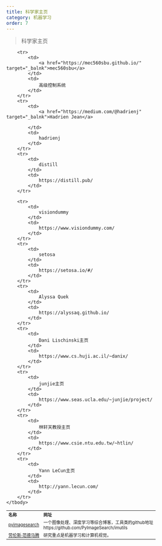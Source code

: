 ```yaml
---
title: 科学家主页
category: 机器学习
order: 7
---
```


> 科学家主页
<table width="1033" style="font-size: 0.8em;">
	<tbody>
		<tr>
			<td>
				<strong>
					名称
				</strong>
			</td>
			<td>
				<strong>
					网址
				</strong>
			</td>
		</tr>
		<tr>
			<td>
				<a href="https://pyimagesearch.com/start-here/" target="_balnk">pyimagesearch</a>
			</td>
			<td>
				一个图像处理、深度学习等综合博客，工具类的github地址<br/>
				https://github.com/PyImageSearch/imutils
			</td>
		</tr>
		<tr>
			<td>
				<a href="https://lvdmaaten.github.io/" target="_balnk">劳伦斯·范德马腾</a>
			</td>
			<td>
				研究重点是机器学习和计算机视觉。
			</td>
		</tr>
		
		<tr>
			<td>
				<a href="https://mec560sbu.github.io/" target="_balnk">mec560sbu</a>
			</td>
			<td>
				高级控制系统
			</td>
		</tr>
		<tr>
			<td>
				<a href="https://medium.com/@hadrienj" target="_balnk">Hadrien Jean</a>
				
			</td>
			<td>
				hadrienj
			</td>
		</tr>
		<tr>
			<td>
				distill
			</td>
			<td>
				https://distill.pub/
			</td>
		</tr>
		
		<tr>
			<td>
				visiondummy
			</td>
			<td>
				https://www.visiondummy.com/
			</td>
		</tr>
		<tr>
			<td>
				setosa
			</td>
			<td>
				https://setosa.io/#/
			</td>
		</tr>
		<tr>
			<td>
				Alyssa Quek
			</td>
			<td>
				https://alyssaq.github.io/
			</td>
		</tr>
		<tr>
			<td>
				Dani Lischinski主页
			</td>
			<td>
				https://www.cs.huji.ac.il/~danix/
			</td>
		</tr>
		<tr>
			<td>
				junjie主页
			</td>
			<td>
				https://www.seas.ucla.edu/~junjie/project/
			</td>
		</tr>
		<tr>
			<td>
				林轩天教授主页
			</td>
			<td>
				https://www.csie.ntu.edu.tw/~htlin/
			</td>
		</tr>
		<tr>
			<td>
				Yann LeCun主页
			</td>
			<td>
				http://yann.lecun.com/
			</td>
		</tr>
	</tbody>
</table>


